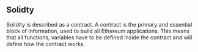 ## Solidty

Solidity is described as a contract. A contract is the primary and essential block of information, used to build all Ethereum applications. This means that all functions, variables have to be defined inside the contract and will define how the contract works.
